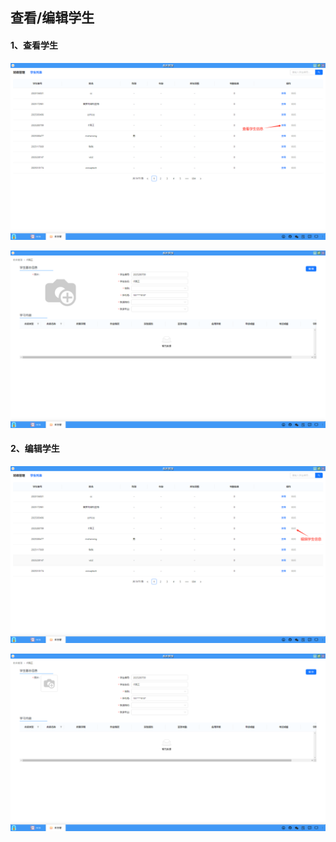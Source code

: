 ## 查看/编辑学生
#### 1、查看学生
![alt text](./eduadmin09.png)

![alt text](./eduadmin10.png)

#### 2、编辑学生
![alt text](./eduadmin11.png)

![alt text](./eduadmin12.png)